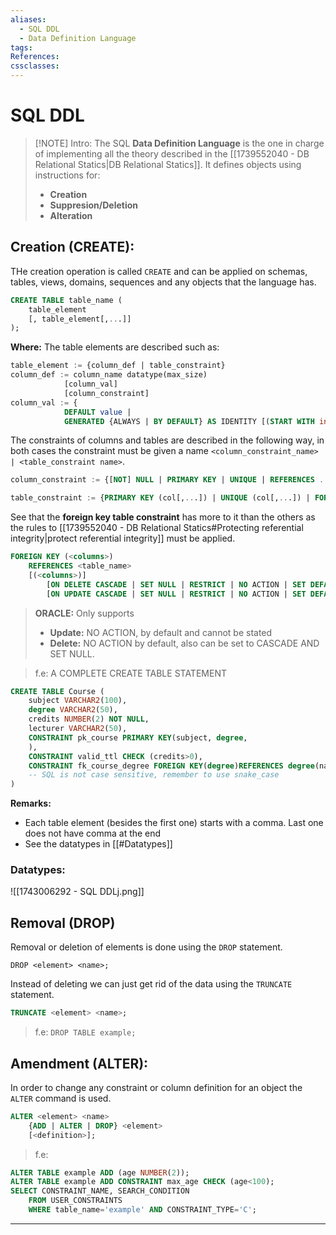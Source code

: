 ```yaml
---
aliases:
  - SQL DDL
  - Data Definition Language
tags: 
References: 
cssclasses:
---
```

# SQL DDL

> [!NOTE] Intro: 
> The SQL **Data Definition Language** is the one in charge of implementing all the theory described in the [[1739552040 - DB Relational Statics|DB Relational Statics]]. 
> It defines objects using instructions for: 
> + **Creation**
> + **Suppresion/Deletion**
> + **Alteration**

## Creation (CREATE):
THe creation operation is called `CREATE` and can be applied on schemas, tables, views, domains, sequences and any objects that the language has. 

```SQL
CREATE TABLE table_name (
	table_element 
	[, table_element[,...]]
);
```

**Where:**
The table elements are described such as:
```SQL
table_element := {column_def | table_constraint}
column_def := column_name datatype(max_size)
			[column_val]
			[column_constraint]
column_val := {
			DEFAULT value | 
			GENERATED {ALWAYS | BY DEFAULT} AS IDENTITY [(START WITH int [,INCREMENT BY int])]}
```

The constraints of columns and tables are described in the following way, in both cases the constraint must be given a name `<column_constraint_name> | <table_constraint name>`.
```SQL
column_constraint := {[NOT] NULL | PRIMARY KEY | UNIQUE | REFERENCES ... | CHECK (...)} [STATE {ENABLE | DISABLE}]
```

```SQL
table_constraint := {PRIMARY KEY (col[,...]) | UNIQUE (col[,...]) | FOREIGN KEY (col[,...]) REFERENCES ... | CHECK (...)} [STATE {ENABLE|DISABLE}]
```

See that the **foreign key table constraint** has more to it than the others as the rules to [[1739552040 - DB Relational Statics#Protecting referential integrity|protect referential integrity]] must be applied.
```SQL
FOREIGN KEY (<columns>)
	REFERENCES <table_name>
	[(<columns>)]
		[ON DELETE CASCADE | SET NULL | RESTRICT | NO ACTION | SET DEFAULT]
		[ON UPDATE CASCADE | SET NULL | RESTRICT | NO ACTION | SET DEFAULT]
```
> **ORACLE:** Only supports
> + **Update:** NO ACTION, by default and cannot be stated
> + **Delete:** NO ACTION by default, also can be set to CASCADE AND SET NULL.


>f.e: A COMPLETE CREATE TABLE STATEMENT
```SQL
CREATE TABLE Course ( 
	subject VARCHAR2(100),
	degree VARCHAR2(50),
	credits NUMBER(2) NOT NULL,
	lecturer VARCHAR2(50),
	CONSTRAINT pk_course PRIMARY KEY(subject, degree,
	),
	CONSTRAINT valid_ttl CHECK (credits>0),
	CONSTRAINT fk_course_degree FOREIGN KEY(degree)REFERENCES degree(name) ); 
	-- SQL is not case sensitive, remember to use snake_case
)
```


**Remarks:**
+ Each table element (besides the first one) starts with a comma. Last one does not have comma at the end
+ See the datatypes in [[#Datatypes]]

###  Datatypes:
![[1743006292 - SQL DDLj.png]]


## Removal (DROP)
Removal or deletion of elements is done using the `DROP` statement.
```
DROP <element> <name>;
```
Instead of deleting we can just get rid of the data using the `TRUNCATE` statement.
```SQL
TRUNCATE <element> <name>;
```

> f.e: `DROP TABLE example;`
## Amendment (ALTER):
In order to change any constraint or column definition for an object the `ALTER` command is used. 
```SQL
ALTER <element> <name>
	{ADD | ALTER | DROP} <element>
	[<definition>];
```
>f.e: 
```SQL
ALTER TABLE example ADD (age NUMBER(2)); 
ALTER TABLE example ADD CONSTRAINT max_age CHECK (age<100);
SELECT CONSTRAINT_NAME, SEARCH_CONDITION 
	FROM USER_CONSTRAINTS 
	WHERE table_name='example' AND CONSTRAINT_TYPE='C';
```

***